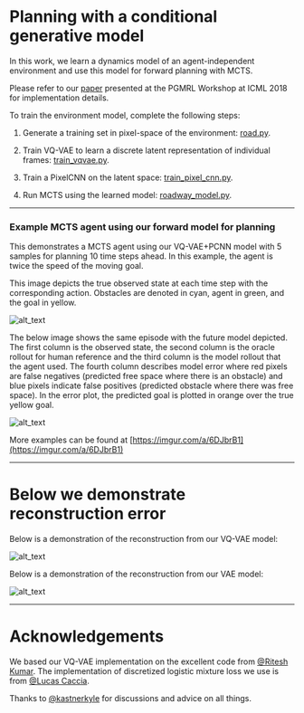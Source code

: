 # Planning with a conditional generative model 

In this work, we learn a dynamics model of an agent-independent environment and use this model for forward planning with MCTS. 

Please refer to our [paper](https://github.com/johannah/trajectories/blob/master/icml18-vqvae-model-camera-ready.pdf) presented at the PGMRL Workshop at ICML 2018 for implementation details.

To train the environment model, complete the following steps: 

1) Generate a training set in pixel-space of the environment: 
[road.py](https://github.com/johannah/trajectories/blob/master/trajectories/road.py).

2) Train VQ-VAE to learn a discrete latent representation of individual frames:
[train_vqvae.py](https://github.com/johannah/trajectories/blob/master/trajectories/train_vqvae.py).

3) Train a PixelCNN on the latent space:
[train_pixel_cnn.py](https://github.com/johannah/trajectories/blob/master/trajectories/train_pixel_cnn.py).

4) Run MCTS using the learned model: 
[roadway_model.py](https://github.com/johannah/trajectories/blob/master/examples/roadway_model.py).

--- 

### Example MCTS agent using our forward model for planning 

This demonstrates a MCTS agent using our VQ-VAE+PCNN model with 5 samples for planning 10 time steps ahead. In this example, the agent is twice the speed of the moving goal.

This image depicts the true observed state at each time step with the corresponding action.  Obstacles are denoted in cyan, agent in green, and the goal in yellow.

![alt_text](https://github.com/johannah/trajectories/blob/master/imgs/10-step-fast.gif)


The below image shows the same episode with the future model depicted. The first column is the observed state, the second column is the oracle rollout for human reference and the third column is the model rollout that the agent used. 
The fourth column describes model error where red pixels are false negatives (predicted free space where there is an obstacle) and blue pixels indicate false positives (predicted obstacle where there was free space). In the error plot, the predicted goal is plotted in orange over the true yellow goal.

![alt_text](https://github.com/johannah/trajectories/blob/master/imgs/10-step-rollout.gif)

More examples can be found at [https://imgur.com/a/6DJbrB1](https://imgur.com/a/6DJbrB1)

---
# Below we demonstrate reconstruction error 

Below is a demonstration of the reconstruction from our VQ-VAE model:

![alt_text](https://github.com/johannah/trajectories/blob/master/imgs/true_step_seed_930_vqvae.gif)

Below is a demonstration of the reconstruction from our VAE model:

![alt_text](https://github.com/johannah/trajectories/blob/master/imgs/true_step_seed_930_vae.gif)

---
# Acknowledgements

We based our VQ-VAE implementation on the excellent code from [@Ritesh Kumar](https://github.com/ritheshkumar95/vq-vae-exps). 
The implementation of discretized logistic mixture loss we use is from [@Lucas Caccia](https://github.com/pclucas14/pixel-cnn-pp/blob/master/utils.py).

Thanks to [@kastnerkyle](https://github.com/kastnerkyle) for discussions and advice on all things.

